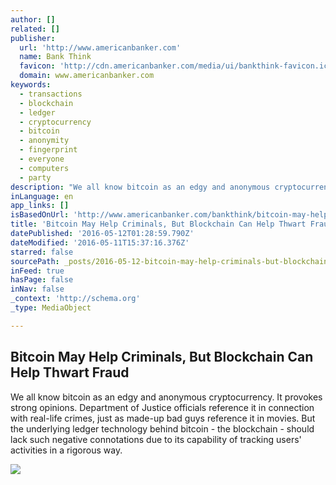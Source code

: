 ```yaml
---
author: []
related: []
publisher:
  url: 'http://www.americanbanker.com'
  name: Bank Think
  favicon: 'http://cdn.americanbanker.com/media/ui/bankthink-favicon.ico'
  domain: www.americanbanker.com
keywords:
  - transactions
  - blockchain
  - ledger
  - cryptocurrency
  - bitcoin
  - anonymity
  - fingerprint
  - everyone
  - computers
  - party
description: "We all know bitcoin as an edgy and anonymous cryptocurrency. It provokes strong opinions. Department of Justice officials reference it in connection with real-life crimes, just as made-up bad guys reference it in movies. But the underlying ledger technology behind bitcoin - the blockchain - should lack such negative connotations due to its capability of tracking users' activities in a rigorous way."
inLanguage: en
app_links: []
isBasedOnUrl: 'http://www.americanbanker.com/bankthink/bitcoin-may-help-criminals-but-blockchain-can-help-thwart-fraud-1080937-1.html'
title: 'Bitcoin May Help Criminals, But Blockchain Can Help Thwart Fraud'
datePublished: '2016-05-12T01:28:59.790Z'
dateModified: '2016-05-11T15:37:16.376Z'
starred: false
sourcePath: _posts/2016-05-12-bitcoin-may-help-criminals-but-blockchain-can-help-thwart-f.md
inFeed: true
hasPage: false
inNav: false
_context: 'http://schema.org'
_type: MediaObject

---
```

<article style=""><h1>Bitcoin May Help Criminals, But Blockchain Can Help Thwart Fraud</h1><p>We all know bitcoin as an edgy and anonymous cryptocurrency. It provokes strong opinions. Department of Justice officials reference it in connection with real-life crimes, just as made-up bad guys reference it in movies. But the underlying ledger technology behind bitcoin - the blockchain - should lack such negative connotations due to its capability of tracking users' activities in a rigorous way.</p><img src="http://cdn.americanbanker.com/media/newspics/manuel-chinea-050216-580.jpg" /></article>